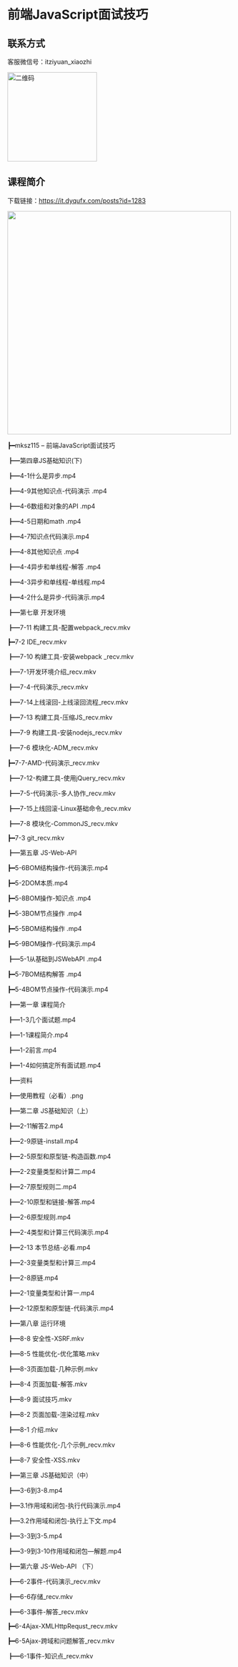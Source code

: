 # 前端JavaScript面试技巧

## 联系方式

客服微信号：itziyuan_xiaozhi

<img src="https://ziyuanyun.oss-cn-guangzhou.aliyuncs.com/common/20240614073449/666b82192834a.jpg" width="200" height="200" alt="二维码">

## 课程简介

下载链接：https://it.dyqufx.com/posts?id=1283

<img src="https://ziyuanyun.oss-cn-guangzhou.aliyuncs.com/yun/20240515153655/66446617385db.jpg" width="500" alt="">

  ┣━mksz115 &#8211; 前端JavaScript面试技巧

 ┣━第四章JS基础知识(下)

 ┣━4-1什么是异步.mp4

 ┣━4-9其他知识点-代码演示 .mp4

 ┣━4-6数组和对象的API .mp4

 ┣━4-5日期和math .mp4

 ┣━4-7知识点代码演示.mp4

 ┣━4-8其他知识点 .mp4

 ┣━4-4异步和单线程-解答 .mp4

 ┣━4-3异步和单线程-单线程.mp4

 ┣━4-2什么是异步-代码演示.mp4

 ┣━第七章 开发环境

 ┣━7-11 构建工具-配置webpack_recv.mkv

 ┣━7-2 IDE_recv.mkv

 ┣━7-10 构建工具-安装webpack _recv.mkv

 ┣━7-1开发环境介绍_recv.mkv

 ┣━7-4-代码演示_recv.mkv

 ┣━7-14上线滚回-上线滚回流程_recv.mkv

 ┣━7-13 构建工具-压缩JS_recv.mkv

 ┣━7-9 构建工具-安装nodejs_recv.mkv

 ┣━7-6 模块化-ADM_recv.mkv

 ┣━7-7-AMD-代码演示_recv.mkv

 ┣━7-12-构建工具-使用jQuery_recv.mkv

 ┣━7-5-代码演示-多人协作_recv.mkv

 ┣━7-15上线回滚-Linux基础命令_recv.mkv

 ┣━7-8 模块化-CommonJS_recv.mkv

 ┣━7-3 git_recv.mkv

 ┣━第五章 JS-Web-API

 ┣━5-6BOM结构操作-代码演示.mp4

 ┣━5-2DOM本质.mp4

 ┣━5-8BOM操作-知识点 .mp4

 ┣━5-3BOM节点操作 .mp4

 ┣━5-5BOM结构操作 .mp4

 ┣━5-9BOM操作-代码演示.mp4

 ┣━5-1从基础到JSWebAPI .mp4

 ┣━5-7BOM结构解答 .mp4

 ┣━5-4BOM节点操作-代码演示.mp4

 ┣━第一章 课程简介

 ┣━1-3几个面试题.mp4

 ┣━1-1课程简介.mp4

 ┣━1-2前言.mp4

 ┣━1-4如何搞定所有面试题.mp4

 ┣━资料

 ┣━使用教程（必看）.png

 ┣━第二章 JS基础知识（上）

 ┣━2-11解答2.mp4

 ┣━2-9原链-install.mp4

 ┣━2-5原型和原型链-构造函数.mp4

 ┣━2-2变量类型和计算二.mp4

 ┣━2-7原型规则二.mp4

 ┣━2-10原型和链接-解答.mp4

 ┣━2-6原型规则.mp4

 ┣━2-4类型和计算三代码演示.mp4

 ┣━2-13 本节总结-必看.mp4

 ┣━2-3变量类型和计算三.mp4

 ┣━2-8原链.mp4

 ┣━2-1变量类型和计算一.mp4

 ┣━2-12原型和原型链-代码演示.mp4

 ┣━第八章 运行环境

 ┣━8-8 安全性-XSRF.mkv

 ┣━8-5 性能优化-优化策略.mkv

 ┣━8-3页面加载-几种示例.mkv

 ┣━8-4 页面加载-解答.mkv

 ┣━8-9 面试技巧.mkv

 ┣━8-2 页面加载-渲染过程.mkv

 ┣━8-1 介绍.mkv

 ┣━8-6 性能优化-几个示例_recv.mkv

 ┣━8-7 安全性-XSS.mkv

 ┣━第三章 JS基础知识（中）

 ┣━3-6到3-8.mp4

 ┣━3.1作用域和闭包-执行代码演示.mp4

 ┣━3.2作用域和闭包-执行上下文.mp4

 ┣━3-3到3-5.mp4

 ┣━3-9到3-10作用域和闭包—解题.mp4

 ┣━第六章 JS-Web-API （下）

 ┣━6-2事件-代码演示_recv.mkv

 ┣━6-6存储_recv.mkv

 ┣━6-3事件-解答_recv.mkv

 ┣━6-4Ajax-XMLHttpRequst_recv.mkv

 ┣━6-5Ajax-跨域和问题解答_recv.mkv

 ┣━6-1事件-知识点_recv.mkv

  